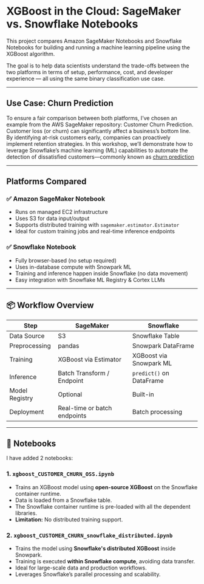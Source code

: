 
# XGBoost in the Cloud: SageMaker vs. Snowflake Notebooks

This project compares Amazon SageMaker Notebooks and Snowflake Notebooks for building and running a machine learning pipeline using the XGBoost algorithm.

The goal is to help data scientists understand the trade-offs between the two platforms in terms of setup, performance, cost, and developer experience — all using the same binary classification use case.

---

## Use Case: Churn Prediction

To ensure a fair comparison between both platforms, I’ve chosen an example from the AWS SageMaker repository: Customer Churn Prediction. Customer loss (or churn) can significantly affect a business’s bottom line. By identifying at-risk customers early, companies can proactively implement retention strategies. In this workshop, we’ll demonstrate how to leverage Snowflake’s machine learning (ML) capabilities to automate the detection of dissatisfied customers—commonly known as [churn prediction](https://sagemaker-examples.readthedocs.io/en/latest/introduction_to_applying_machine_learning/xgboost_customer_churn/xgboost_customer_churn_outputs.html#Data)


---

## Platforms Compared

### ✅ Amazon SageMaker Notebook

- Runs on managed EC2 infrastructure
- Uses S3 for data input/output
- Supports distributed training with `sagemaker.estimator.Estimator`
- Ideal for custom training jobs and real-time inference endpoints

### ✅ Snowflake Notebook
- Fully browser-based (no setup required)
- Uses in-database compute with Snowpark ML
- Training and inference happen inside Snowflake (no data movement)
- Easy integration with Snowflake ML Registry & Cortex LLMs

---

## 📦 Workflow Overview

| Step               | SageMaker                         | Snowflake                            |
|--------------------|-----------------------------------|--------------------------------------|
| Data Source        | S3                                | Snowflake Table                      |
| Preprocessing      | pandas                            | Snowpark DataFrame                   |
| Training           | XGBoost via Estimator             | XGBoost via Snowpark ML              |
| Inference          | Batch Transform / Endpoint        | `predict()` on DataFrame             |
| Model Registry     | Optional                          | Built-in                             |
| Deployment         | Real-time or batch endpoints      | Batch processing

---



## 📘 Notebooks

I have added 2 notebooks:

### 1. `xgboost_CUSTOMER_CHURN_OSS.ipynb`
- Trains an XGBoost model using **open-source XGBoost** on the Snowflake container runtime.
- Data is loaded from a Snowflake table.
- The Snowflake container runtime is pre-loaded with all the dependent libraries.
- **Limitation:** No distributed training support.

### 2. `xgboost_CUSTOMER_CHURN_snowflake_distributed.ipynb`
- Trains the model using **Snowflake's distributed XGBoost** inside Snowpark.
- Training is executed **within Snowflake compute**, avoiding data transfer.
- Ideal for large-scale data and production workflows.
- Leverages Snowflake’s parallel processing and scalability.




